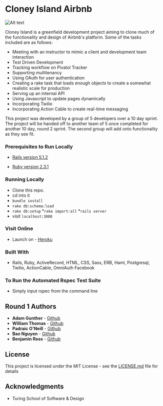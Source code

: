 # Cloney Island Airbnb

![Alt text](https://github.com/rongxanh88/cloney_island_airbnb/blob/development/app/screen_shots/first_homepage_shot.png?raw=true "Cloney Island Airbnb Homepage")

Cloney Island is a greenfield development project aiming to clone much of the functionality and design of Airbnb's platform. Some of the tasks included are as follows:

  * Meeting with an instructor to mimic a client and development team interaction
  * Test Driven Development
  * Tracking workflow on Pivatol Tracker
  * Supporting multitenancy
  * Using OAuth for user authentication
  * Creating a rake task that loads enough objects to create a somewhat realistic scale for production
  * Serving up an internal API
  * Using Javascript to update pages dynamically
  * Incorporating Twilio
  * Incorporating Action Cable to create real-time messaging

This project was developed by a group of 5 developers over a 10 day sprint. The project will be handed off to another team of 5 once completed for another 10 day, round 2 sprint. The second group will add onto functionality as they see fit.


### Prerequisites to Run Locally

  * [Rails version 5.1.2](http://installrails.com/)

  * [Ruby version 2.3.1](https://www.ruby-lang.org/en/documentation/installation/)

### Running Locally

  * Clone this repo.
  * cd into it
  * ```bundle install```
  * ```rake db:schema:load```
  * ```rake db:setup```
  *```rake import:all```
  *```rails server```
  * visit ```localhost:3000```

### Visit Online

 * Launch on - [Heroku]()

### Built With

 * Rails, Ruby, ActiveRecord, HTML, CSS, Sass, ERB, Haml, Postgresql, Twilio, ActionCable, OmniAuth Facebook

### To Run the Automated Rspec Test Suite

 * Simply input rspec from the command line

## Round 1 Authors

* **Adam Gunther** - [Github](https://github.com/adamgunther1)
* **William Thomas** - [Github](https://github.com/wthoma22)
* **Padraic O'Neill** - [Github](https://github.com/podoglyph)
* **Bao Nguyen** - [Github](https://github.com/rongxanh88)
* **Benjamin Ross** - [Github](https://github.com/Benja-Ross)

## License

This project is licensed under the MIT License - see the [LICENSE.md](LICENSE.md) file for details

## Acknowledgments

* Turing School of Software & Design
